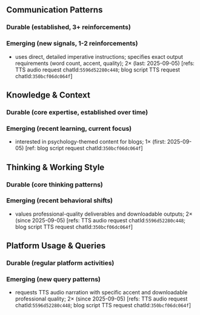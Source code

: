 ## Communication Patterns
### Durable (established, 3+ reinforcements)

### Emerging (new signals, 1-2 reinforcements)
- uses direct, detailed imperative instructions; specifies exact output requirements (word count, accent, quality); 2× (last: 2025-09-05) [refs: TTS audio request chatId:`5596d52280c448`; blog script TTS request chatId:`350bcf06dc064f`]

## Knowledge & Context
### Durable (core expertise, established over time)

### Emerging (recent learning, current focus)
- interested in psychology-themed content for blogs; 1× (first: 2025-09-05) [ref: blog script request chatId:`350bcf06dc064f`]

## Thinking & Working Style
### Durable (core thinking patterns)

### Emerging (recent behavioral shifts)
- values professional-quality deliverables and downloadable outputs; 2× (since 2025-09-05) [refs: TTS audio request chatId:`5596d52280c448`; blog script TTS request chatId:`350bcf06dc064f`]

## Platform Usage & Queries
### Durable (regular platform activities)

### Emerging (new query patterns)
- requests TTS audio narration with specific accent and downloadable professional quality; 2× (since 2025-09-05) [refs: TTS audio request chatId:`5596d52280c448`; blog script TTS request chatId:`350bcf06dc064f`]